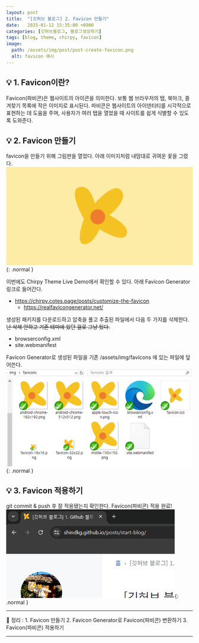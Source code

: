 ```yaml
---
layout: post
title:  "[깃허브 블로그] 2. Favicon 만들기"
date:   2025-01-12 15:35:00 +0900
categories: [깃허브블로그, 블로그생성하기]
tags: [blog, theme, chirpy, favicon]
image:
  path: /assets/img/post/post-create-favicon.png
  alt: favicon 예시
---
```


## 💡 1. Favicon이란?

Favicon(파비콘)은 웹사이트의 아이콘을 의미한다. 보통 웹 브라우저의 탭, 북마크, 즐겨찾기 목록에 작은 이미지로 표시된다. 파비콘은 웹사이트의 아이덴티티를 시각적으로 표현하는 데 도움을 주며, 사용자가 여러 탭을 열었을 때 사이트를 쉽게 식별할 수 있도록 도와준다.


## 💡 2. Favicon 만들기

favicon을 만들기 위해 그림판을 열었다. 아래 이미지처럼 내맘대로 귀여운 꽃을 그렸다.  
![favicon 그리기 이미지 예시](/assets/img/post/post-create-favicon.png){: .normal  }

이번에도 Chirpy Theme Live Demo에서 확인할 수 있다. 아래 Favicon Generator 링크로 들어간다.
- <https://chirpy.cotes.page/posts/customize-the-favicon>
  - <https://realfavicongenerator.net/>

생성된 패키지를 다운로드하고 압축을 풀고 추출된 파일에서 다음 두 가지를 삭제한다. ~~난 삭제 안하고 기존 테마에 있던 걸로 그냥 뒀다.~~
- browserconfig.xml
- site.webmanifest

Favicon Generator로 생성된 파일을 기존 /assets/img/favicons 에 있는 파일에 덮어쓴다.
![favicons 파일들](/assets/img/post/post-create-favicons-ex.png){: .normal  }


## 💡 3. Favicon 적용하기

git commit & push 후 잘 적용됐는지 확인한다. Favicon(파비콘) 적용 완료!  
![shindkg 블로그에 favicon 적용](/assets/img/post/post-create-favicons-applied.png){: .normal  }

---
📄 정리
: 1. Favicon 만들기
2. Favicon Generator로 Favicon(파비콘) 변환하기
3. Favicon(파비콘) 적용하기

---
